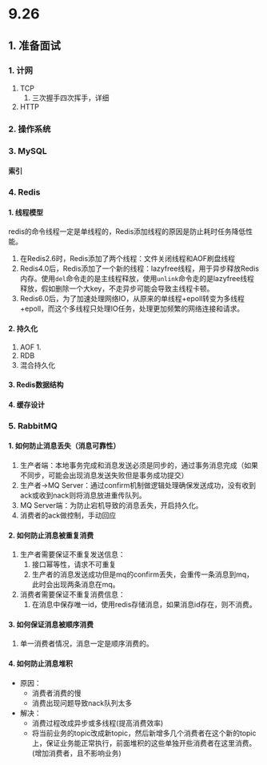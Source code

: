 # 9.26

## 1. 准备面试

### 1. 计网

1. TCP
   1. 三次握手四次挥手，详细
2. HTTP



### 2. 操作系统



### 3. MySQL

#### 索引



### 4. Redis

#### 1. 线程模型

redis的命令线程一定是单线程的，Redis添加线程的原因是防止耗时任务降低性能。

1. 在Redis2.6时，Redis添加了两个线程：文件关闭线程和AOF刷盘线程
2. Redis4.0后，Redis添加了一个新的线程：lazyfree线程，用于异步释放Redis内存。使用`del`命令走的是主线程释放，使用`unlink`命令走的是lazyfree线程释放，假如删除一个大key，不走异步可能会导致主线程卡顿。
3. Redis6.0后，为了加速处理网络IO，从原来的单线程+epoll转变为多线程+epoll，而这个多线程只处理IO任务，处理更加频繁的网络连接和请求。

#### 2. 持久化

1. AOF
   1. 
2. RDB
3. 混合持久化

#### 3. Redis数据结构



#### 4. 缓存设计



### 5. RabbitMQ

#### 1. 如何防止消息丢失（消息可靠性）

1. 生产者端：本地事务完成和消息发送必须是同步的，通过事务消息完成（如果不同步，可能会出现消息发送失败但是事务成功提交）
2. 生产者->MQ Server：通过confirm机制做逻辑处理确保发送成功，没有收到ack或收到nack则将消息放进重传队列。
3. MQ Server端：为防止宕机导致的消息丢失，开启持久化。
4. 消费者的ack做控制，手动回应

#### 2. 如何防止消息被重复消费

1. 生产者需要保证不重复发送信息：
   1. 接口幂等性，请求不可重复
   2. 生产者的消息发送成功但是mq的confirm丢失，会重传一条消息到mq，此时会出现两条消息在mq。
2. 消费者需要保证不重复消费信息：
   1. 在消息中保存唯一id，使用redis存储消息，如果消息id存在，则不消费。

#### 3. 如何保证消息被顺序消费

1. 单一消费者情况，消息一定是顺序消费的。

   

#### 4. 如何防止消息堆积

- 原因：
  - 消费者消费的慢
  - 消费出现问题导致nack队列太多
- 解决：
  - 消费过程改成异步或多线程(提高消费效率)
  - 将当前业务的topic改成新topic，然后新增多几个消费者在这个新的topic上，保证业务能正常执行，前面堆积的这些单独开些消费者在这里消费。(增加消费者，且不影响业务)

